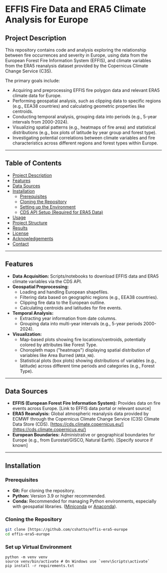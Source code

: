 # EFFIS Fire Data and ERA5 Climate Analysis for Europe

## Project Description

This repository contains code and analysis exploring the relationship between fire occurrences and severity in Europe, using data from the European Forest Fire Information System (EFFIS), and climate variables from the ERA5 reanalysis dataset provided by the Copernicus Climate Change Service (C3S).

The primary goals include:
* Acquiring and preprocessing EFFIS fire polygon data and relevant ERA5 climate data for Europe.
* Performing geospatial analysis, such as clipping data to specific regions (e.g., EEA38 countries) and calculating geometric properties like centroids.
* Conducting temporal analysis, grouping data into periods (e.g., 5-year intervals from 2000-2024).
* Visualizing spatial patterns (e.g., heatmaps of fire area) and statistical distributions (e.g., box plots of latitude by year group and forest type).
* Investigating potential correlations between climate variables and fire characteristics across different regions and forest types within Europe.

---

## Table of Contents

* [Project Description](#project-description)
* [Features](#features)
* [Data Sources](#data-sources)
* [Installation](#installation)
    * [Prerequisites](#prerequisites)
    * [Cloning the Repository](#cloning-the-repository)
    * [Setting up the Environment](#setting-up-the-environment)
    * [CDS API Setup (Required for ERA5 Data)](#cds-api-setup-required-for-era5-data)
* [Usage](#usage)
* [Project Structure](#project-structure)
* [Results](#results)
* [License](#license)
* [Acknowledgements](#acknowledgements)
* [Contact](#contact)

---

## Features

* **Data Acquisition:** Scripts/notebooks to download EFFIS data and ERA5 climate variables via the CDS API.
* **Geospatial Preprocessing:**
    * Loading and handling European shapefiles.
    * Filtering data based on geographic regions (e.g., EEA38 countries).
    * Clipping fire data to the European outline.
    * Calculating centroids and latitudes for fire events.
* **Temporal Analysis:**
    * Extracting year information from date columns.
    * Grouping data into multi-year intervals (e.g., 5-year periods 2000-2024).
* **Visualization:**
    * Map-based plots showing fire locations/centroids, potentially colored by attributes like Forest Type.
    * Choropleth maps ("heatmaps") displaying spatial distribution of variables like Area Burned (`AREA_HA`).
    * Statistical plots (box plots) showing distributions of variables (e.g., latitude) across different time periods and categories (e.g., Forest Type).

---

## Data Sources

* **EFFIS (European Forest Fire Information System):** Provides data on fire events across Europe. [Link to EFFIS data portal or relevant source]
* **ERA5 Reanalysis:** Global atmospheric reanalysis data provided by ECMWF through the Copernicus Climate Change Service (C3S) Climate Data Store (CDS). [https://cds.climate.copernicus.eu/](https://cds.climate.copernicus.eu/)
* **European Boundaries:** Administrative or geographical boundaries for Europe (e.g., from Eurostat/GISCO, Natural Earth). [Specify source if known]

---

## Installation

### Prerequisites

* **Git:** For cloning the repository.
* **Python:** Version 3.9 or higher recommended.
* **Conda:** Recommended for managing Python environments, especially with geospatial libraries. ([Miniconda](https://docs.conda.io/en/latest/miniconda.html) or [Anaconda](https://www.anaconda.com/products/distribution)).

### Cloning the Repository

```bash
git clone [https://github.com/cshatto/effis-era5-europe
cd effis-era5-europe
```

### Set up Virtual Environment
```
python -m venv venv
source venv/bin/activate # On Windows use `venv\Scripts\activate`
pip install -r requirements.txt
```


